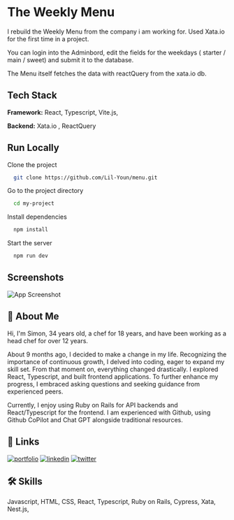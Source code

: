 # The Weekly Menu

I rebuild the Weekly Menu from the company i am working for.
Used Xata.io for the first time in a project.

You can login into the Adminbord, edit the fields for the weekdays ( starter / main / sweet) and submit it to the database.

The Menu itself fetches the data with reactQuery from the xata.io db.

## Tech Stack

**Framework:** React, Typescript, Vite.js,

**Backend:** Xata.io , ReactQuery

## Run Locally

Clone the project

```bash
  git clone https://github.com/Lil-Youn/menu.git
```

Go to the project directory

```bash
  cd my-project
```

Install dependencies

```bash
  npm install
```

Start the server

```bash
  npm run dev
```

## Screenshots

![App Screenshot](https://portfolio.chefdev.de/assets/weekly-menu-a55d1889.png)

## 🚀 About Me

Hi, I'm Simon, 34 years old, a chef for 18 years, and have been working as a head chef for over 12 years.

About 9 months ago, I decided to make a change in my life. Recognizing the importance of continuous growth, I delved into coding, eager to expand my skill set.
From that moment on, everything changed drastically. I explored React, Typescript, and built frontend applications. To further enhance my progress, I embraced asking questions and seeking guidance from experienced peers.

Currently, I enjoy using Ruby on Rails for API backends and React/Typescript for the frontend.
I am experienced with Github, using Github CoPilot and Chat GPT alongside traditional resources.

## 🔗 Links

[![portfolio](https://img.shields.io/badge/my_portfolio-000?style=for-the-badge&logo=ko-fi&logoColor=white)](https://portfolio.chefdev.de//)
[![linkedin](https://img.shields.io/badge/linkedin-0A66C2?style=for-the-badge&logo=linkedin&logoColor=white)](www.linkedin.com/in/simon-flader-549341212)
[![twitter](https://img.shields.io/badge/twitter-1DA1F2?style=for-the-badge&logo=twitter&logoColor=white)](https://twitter.com/TR_Simi)

## 🛠 Skills

Javascript, HTML, CSS, React, Typescript, Ruby on Rails, Cypress, Xata, Nest.js,
